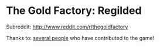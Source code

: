 The Gold Factory: Regilded
==============

Subreddit: http://www.reddit.com/r/thegoldfactory

Thanks to: <a href='https://github.com/gamehelp16/thegoldfactory/graphs/contributors' target='_blank'>several people</a> who have contributed to the game!
